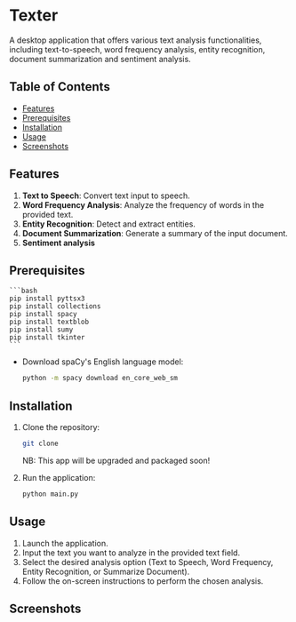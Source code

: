 # Texter



A desktop application that offers various text analysis functionalities, including text-to-speech, word frequency analysis, entity recognition, document summarization and sentiment analysis.

## Table of Contents
- [Features](#features)
- [Prerequisites](#prerequisites)
- [Installation](#installation)
- [Usage](#usage)
- [Screenshots](#screenshots)


## Features

1. **Text to Speech**: Convert text input to speech.
2. **Word Frequency Analysis**: Analyze the frequency of words in the provided text.
3. **Entity Recognition**: Detect and extract entities.
4. **Document Summarization**: Generate a summary of the input document.
5. **Sentiment analysis**

## Prerequisites

    ```bash
    pip install pyttsx3
    pip install collections
    pip install spacy
    pip install textblob
    pip install sumy
    pip install tkinter
    ```

- Download spaCy's English language model:

    ```bash
    python -m spacy download en_core_web_sm
    ```

## Installation

1. Clone the repository:

    ```bash
    git clone 
    
    ```

    NB: This app will be upgraded and packaged soon!

2. Run the application:

    ```bash
    python main.py
    ```

## Usage

1. Launch the application.
2. Input the text you want to analyze in the provided text field.
3. Select the desired analysis option (Text to Speech, Word Frequency, Entity Recognition, or Summarize Document).
4. Follow the on-screen instructions to perform the chosen analysis.


## Screenshots








